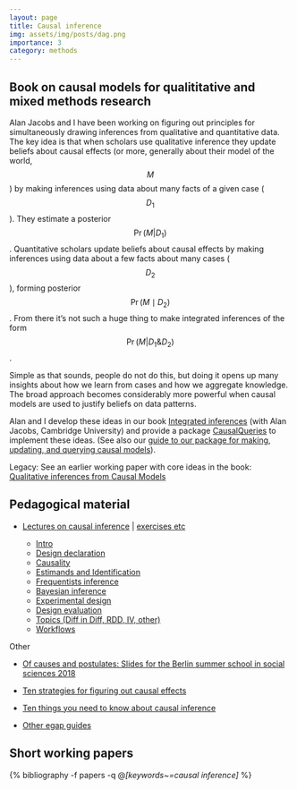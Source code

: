 ```yaml
---
layout: page
title: Causal inference
img: assets/img/posts/dag.png
importance: 3
category: methods
---
```


## Book on causal models for qualititative and mixed methods research

Alan Jacobs and I have been working on figuring out principles for simultaneously drawing inferences from qualitative and quantitative data. The key idea is that when scholars use qualitative inference they update beliefs about causal effects (or more, generally about their model of the world, $$M$$) by making inferences using data about many facts of a given case ($$ D_1 $$). They estimate a posterior $$ \Pr(M  \vert  D_1) $$. Quantitative  scholars update beliefs about causal effects by making inferences using data about a few facts about many cases ($$D_2$$), forming posterior $$\Pr(M \mid D_2)$$.  From there it’s not such a huge thing to make integrated inferences of the form $$\Pr(M \vert D_1\&D_2)$$.

Simple as that sounds, people do not do this, but doing it opens up many insights about how we learn from cases and how we aggregate knowledge. The broad approach becomes considerably more powerful when causal models are used to justify beliefs on data patterns.

Alan and I develop these ideas in our book  <i class="fas fa-book"></i> <a href="https://macartan.github.io/integrated_inferences/"> Integrated inferences</a> (with Alan Jacobs, Cambridge University) and provide a package  [CausalQueries](https://github.com/macartan/CausalQueries) to implement these ideas. (See also our 
[guide to our package for making, updating, and querying causal models](https://macartan.github.io/causalmodels/)).

Legacy: See an earlier working paper with core ideas in the book:
[Qualitative inferences from Causal Models]("2017_qualdag.pdf")

##  Pedagogical material

*  [Lectures on causal inference](https://macartan.github.io/ci/ci_2024.html#/title-slide) | [exercises etc](https://macartan.github.io/ci/)


    * [Intro](https://macartan.github.io/ci/1.1_intro.html)
    * [Design declaration](https://macartan.github.io/ci/1.2_declaredesign.html)
    * [Causality](https://macartan.github.io/ci/2.1_causality.html)
    * [Estimands and Identification](https://macartan.github.io/ci/2.2_estimands.html)
    * [Frequentists inference](https://macartan.github.io/ci/3.1_fisher.html)
    * [Bayesian inference](https://macartan.github.io/ci/3.2_bayes.html)
    * [Experimental design](https://macartan.github.io/ci/4.1_design.html)
    * [Design evaluation](https://macartan.github.io/ci/4.2_evaluation.html)
    * [Topics (Diff in Diff, RDD, IV, other)](https://macartan.github.io/ci/5.1_topics.html)
    * [Workflows](https://macartan.github.io/ci/5.2_process.html)

Other

* <i class="fas  fa-presentation"></i> <a href="{{'slides/201807_Berlin_Summer_School.pdf' | relative_url}}"  rel="noopener noreferrer"> Of causes and postulates: Slides for the Berlin summer school in social sciences 2018</a> 

* <i class="fas fa-link"></i> <a href="https://egap.org/resource/10-strategies-for-figuring-out-if-x-caused-y/">Ten strategies for figuring out causal effects</a>

* <i class="fas fa-link"></i> <a href="https://egap.org/resource/10-things-to-know-about-causal-inference/"> Ten things you need to know about causal inference</a>

* <i class="fas fa-link"></i> <a href="https://egap.org/methods-guides/"> Other egap guides</a>


## Short working papers


<!-- _pages/publications.md -->
<div class="publications">

  {% bibliography -f papers -q @*[keywords~=causal inference]* %}

</div>
